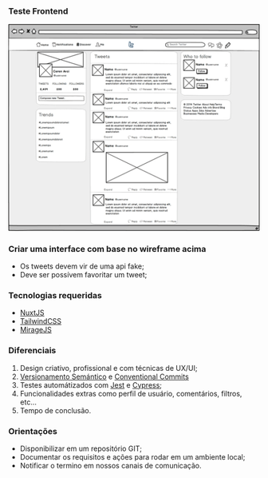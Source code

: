 ### Teste Frontend

![Alt text](twitter-wireframe.jpg?raw=true "Clone Twitter")

### Criar uma interface com base no wireframe acima

 - Os tweets devem vir de uma api fake;
 - Deve ser possívem favoritar um tweet;
 
### Tecnologias requeridas

 - [NuxtJS](https://nuxtjs.org)
 - [TailwindCSS](https://tailwindcss.com)
 - [MirageJS](https://miragejs.com)

### Diferenciais

1. Design criativo, profissional e com técnicas de UX/UI;
2. [Versionamento Semántico](https://semver.org/lang/pt-BR) e [Conventional Commits](https://www.conventionalcommits.org/pt-br/v1.0.0)
3. Testes automátizados com [Jest](https://jestjs.io/pt-BR) e [Cypress](https://www.cypress.io);
4. Funcionalidades extras como perfil de usuário, comentários, filtros, etc...
5. Tempo de conclusão.

### Orientações

 - Disponibilizar em um repositório GIT;
 - Documentar os requisitos e ações para rodar em um ambiente local;
 - Notificar o termino em nossos canais de comunicação.
